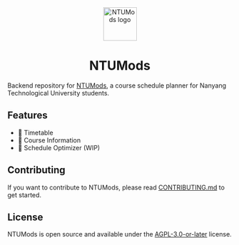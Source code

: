 <div align="center">
  <img src="https://github.com/user-attachments/assets/cc98ac45-c645-49f7-aefb-8627b64fe70c" alt="NTUMods logo" width="75">
  <h1>NTUMods</h1>
</div>

Backend repository for [NTUMods](https://www.ntumods.org), a course schedule planner for Nanyang Technological University students.

## Features
- 📆 Timetable
- 📖 Course Information
- 🚀 Schedule Optimizer (WIP)

## Contributing
If you want to contribute to NTUMods, please read [CONTRIBUTING.md](./CONTRIBUTING.md) to get started.

## License
NTUMods is open source and available under the [AGPL-3.0-or-later](./LICENSE) license.
